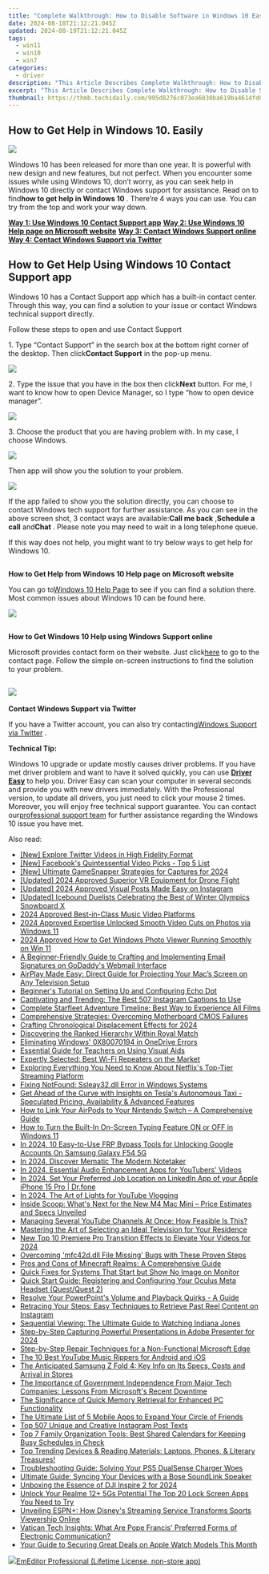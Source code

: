 ```yaml
---
title: "Complete Walkthrough: How to Disable Software in Windows 10 Easily"
date: 2024-08-18T21:12:21.045Z
updated: 2024-08-19T21:12:21.045Z
tags:
  - win11
  - win10
  - win7
categories:
  - driver
description: "This Article Describes Complete Walkthrough: How to Disable Software in Windows 10 Easily"
excerpt: "This Article Describes Complete Walkthrough: How to Disable Software in Windows 10 Easily"
thumbnail: https://thmb.techidaily.com/995d8276c073ea6830ba619ba4614fd047fc0375a4d1ae8bef82547a42248f63.jpg
---
```


## How to Get Help in Windows 10. Easily

![](https://images.drivereasy.com/wp-content/uploads/2017/04/img_58df4e68d00d5.jpg)

 Windows 10 has been released for more than one year. It is powerful with new design and new features, but not perfect. When you encounter some issues while using Windows 10, don’t worry, as you can seek help in Windows 10 directly or contact Windows support for assistance. Read on to find**how to get help in Windows 10** . There’re 4 ways you can use. You can try from the top and work your way down.  
  
[**Way 1: Use Windows 10 Contact Support app**](https://tools.techidaily.com/drivereasy/download/)
**[Way 2: Use Windows 10 Help page on Microsoft website](https://tools.techidaily.com/drivereasy/download/)**
**[Way 3: Contact Windows Support online](https://tools.techidaily.com/drivereasy/download/)**
**[Way 4: Contact Windows Support via Twitter](https://tools.techidaily.com/drivereasy/download/)**

## **How to Get Help Using Windows 10 Contact Support app**

 Windows 10 has a Contact Support app which has a built-in contact center. Through this way, you can find a solution to your issue or contact Windows technical support directly.
  
 Follow these steps to open and use Contact Support  
  
 1\. Type “Contact Support” in the search box at the bottom right corner of the desktop. Then click**Contact Support** in the pop-up menu.  
  
![](https://images.drivereasy.com/wp-content/uploads/2016/11/img_582bdd3227a69.jpg)
  
 2\. Type the issue that you have in the box then click**Next** button. For me, I want to know how to open Device Manager, so I type “how to open device manager”.  
  
![](https://images.drivereasy.com/wp-content/uploads/2016/11/img_582bddfee56b3.jpg)
  
 3\. Choose the product that you are having problem with. In my case, I choose Windows.  
  
![](https://images.drivereasy.com/wp-content/uploads/2016/11/img_582bdf00811d3.jpg)
  
 Then app will show you the solution to your problem.  
  
![](https://images.drivereasy.com/wp-content/uploads/2016/11/img_582bdffabc7e6.jpg)
  
 If the app failed to show you the solution directly, you can choose to contact Windows tech support for further assistance. As you can see in the above screen shot, 3 contact ways are available:**Call me back** ,**Schedule a call** and**Chat** . Please note you may need to wait in a long telephone queue.

 If this way does not help, you might want to try below ways to get help for Windows 10.  

##

 **How to Get Help from Windows 10 Help page on Microsoft website**

 You can go to[Windows 10 Help Page](https://support.microsoft.com/en-sg/products/windows?os=windows-10) to see if you can find a solution there. Most common issues about Windows 10 can be found here.  
  
![](https://images.drivereasy.com/wp-content/uploads/2016/11/img_582bfb5f7aea3.jpg)

##

 **How to Get Windows 10 Help using Windows Support online**

 Microsoft provides contact form on their website. Just click[here](https://support.microsoft.com/en-us/contactus/) to go to the contact page. Follow the simple on-screen instructions to find the solution to your problem.  
  
## ![](https://images.drivereasy.com/wp-content/uploads/2016/11/img_582bfb7e72c60.png)
  
 **Contact Windows Support via Twitter**

 If you have a Twitter account, you can also try contacting[Windows Support via Twitter](https://twitter.com/WindowsSupport) .  
  
**Technical Tip:**
  
 Windows 10 upgrade or update mostly causes driver problems. If you have met driver problem and want to have it solved quickly, you can use **[Driver Easy](https://tools.techidaily.com/drivereasy/download/)**  to help you. Driver Easy can scan your computer in several seconds and provide you with new drivers immediately. With the Professional version, to update all drivers, you just need to click your mouse 2 times. Moreover, you will enjoy free technical support guarantee. You can contact our[professional support team](https://tools.techidaily.com/drivereasy/download/) for further assistance regarding the Windows 10 issue you have met.

<ins class="adsbygoogle"
     style="display:block"
     data-ad-format="autorelaxed"
     data-ad-client="ca-pub-7571918770474297"
     data-ad-slot="1223367746"></ins>



<ins class="adsbygoogle"
     style="display:block"
     data-ad-client="ca-pub-7571918770474297"
     data-ad-slot="8358498916"
     data-ad-format="auto"
     data-full-width-responsive="true"></ins>

<span class="atpl-alsoreadstyle">Also read:</span>
<div><ul>
<li><a href="https://twitter-clips.techidaily.com/new-explore-twitter-videos-in-high-fidelity-format/"><u>[New] Explore Twitter Videos in High Fidelity Format</u></a></li>
<li><a href="https://facebook-clips.techidaily.com/new-facebooks-quintessential-video-picks-top-5-list/"><u>[New] Facebook's Quintessential Video Picks - Top 5 List</u></a></li>
<li><a href="https://remote-screen-capture.techidaily.com/new-ultimate-gamesnapper-strategies-for-captures-for-2024/"><u>[New] Ultimate GameSnapper Strategies for Captures for 2024</u></a></li>
<li><a href="https://article-knowledge.techidaily.com/updated-2024-approved-superior-vr-equipment-for-drone-flight/"><u>[Updated] 2024 Approved  Superior VR Equipment for Drone Flight</u></a></li>
<li><a href="https://fox-boxes.techidaily.com/updated-2024-approved-visual-posts-made-easy-on-instagram/"><u>[Updated] 2024 Approved  Visual Posts Made Easy on Instagram</u></a></li>
<li><a href="https://some-techniques.techidaily.com/updated-icebound-duelists-celebrating-the-best-of-winter-olympics-snowboard-x/"><u>[Updated] Icebound Duelists  Celebrating the Best of Winter Olympics Snowboard X</u></a></li>
<li><a href="https://extra-lessons.techidaily.com/2024-approved-best-in-class-music-video-platforms/"><u>2024 Approved  Best-in-Class Music Video Platforms</u></a></li>
<li><a href="https://some-knowledge.techidaily.com/2024-approved-expertise-unlocked-smooth-video-cuts-on-photos-via-windows-11/"><u>2024 Approved  Expertise Unlocked  Smooth Video Cuts on Photos via Windows 11</u></a></li>
<li><a href="https://some-knowledge.techidaily.com/2024-approved-how-to-get-windows-photo-viewer-running-smoothly-on-win-11/"><u>2024 Approved  How to Get Windows Photo Viewer Running Smoothly on Win 11</u></a></li>
<li><a href="https://techtrends.techidaily.com/a-beginner-friendly-guide-to-crafting-and-implementing-email-signatures-on-godaddys-webmail-interface/"><u>A Beginner-Friendly Guide to Crafting and Implementing Email Signatures on GoDaddy's Webmail Interface</u></a></li>
<li><a href="https://techtrends.techidaily.com/airplay-made-easy-direct-guide-for-projecting-your-macs-screen-on-any-television-setup/"><u>AirPlay Made Easy: Direct Guide for Projecting Your Mac’s Screen on Any Television Setup</u></a></li>
<li><a href="https://techtrends.techidaily.com/beginners-tutorial-on-setting-up-and-configuring-echo-dot/"><u>Beginner's Tutorial on Setting Up and Configuring Echo Dot</u></a></li>
<li><a href="https://techtrends.techidaily.com/captivating-and-trending-the-best-507-instagram-captions-to-use/"><u>Captivating and Trending: The Best 507 Instagram Captions to Use</u></a></li>
<li><a href="https://techtrends.techidaily.com/complete-starfleet-adventure-timeline-best-way-to-experience-all-films/"><u>Complete Starfleet Adventure Timeline: Best Way to Experience All Films</u></a></li>
<li><a href="https://techtrends.techidaily.com/comprehensive-strategies-overcoming-motherboard-cmos-failures/"><u>Comprehensive Strategies: Overcoming Motherboard CMOS Failures</u></a></li>
<li><a href="https://extra-hints.techidaily.com/crafting-chronological-displacement-effects-for-2024/"><u>Crafting Chronological Displacement Effects for 2024</u></a></li>
<li><a href="https://techtrends.techidaily.com/discovering-the-ranked-hierarchy-within-royal-match/"><u>Discovering the Ranked Hierarchy Within Royal Match</u></a></li>
<li><a href="https://win11.techidaily.com/eliminating-windows-0x80070194-in-onedrive-errors/"><u>Eliminating Windows' 0X80070194 in OneDrive Errors</u></a></li>
<li><a href="https://extra-resources.techidaily.com/essential-guide-for-teachers-on-using-visual-aids/"><u>Essential Guide for Teachers on Using Visual Aids</u></a></li>
<li><a href="https://techtrends.techidaily.com/expertly-selected-best-wi-fi-repeaters-on-the-market/"><u>Expertly Selected: Best Wi-Fi Repeaters on the Market</u></a></li>
<li><a href="https://techtrends.techidaily.com/exploring-everything-you-need-to-know-about-netflixs-top-tier-streaming-platform/"><u>Exploring Everything You Need to Know About Netflix's Top-Tier Streaming Platform</u></a></li>
<li><a href="https://techtrends.techidaily.com/fixing-notfound-ssleay32dll-error-in-windows-systems/"><u>Fixing NotFound: Ssleay32.dll Error in Windows Systems</u></a></li>
<li><a href="https://techtrends.techidaily.com/get-ahead-of-the-curve-with-insights-on-teslas-autonomous-taxi-speculated-pricing-availability-and-advanced-features/"><u>Get Ahead of the Curve with Insights on Tesla's Autonomous Taxi - Speculated Pricing, Availability & Advanced Features</u></a></li>
<li><a href="https://techtrends.techidaily.com/how-to-link-your-airpods-to-your-nintendo-switch-a-comprehensive-guide/"><u>How to Link Your AirPods to Your Nintendo Switch – A Comprehensive Guide</u></a></li>
<li><a href="https://techtrends.techidaily.com/how-to-turn-the-built-in-on-screen-typing-feature-on-or-off-in-windows-11/"><u>How to Turn the Built-In On-Screen Typing Feature ON or OFF in Windows 11</u></a></li>
<li><a href="https://android-unlock.techidaily.com/in-2024-10-easy-to-use-frp-bypass-tools-for-unlocking-google-accounts-on-samsung-galaxy-f54-5g-by-drfone-android/"><u>In 2024, 10 Easy-to-Use FRP Bypass Tools for Unlocking Google Accounts On Samsung Galaxy F54 5G</u></a></li>
<li><a href="https://fox-blue.techidaily.com/in-2024-discover-mematic-the-modern-notetaker/"><u>In 2024, Discover Mematic  The Modern Notetaker</u></a></li>
<li><a href="https://youtube-blog.techidaily.com/24-essential-audio-enhancement-apps-for-youtubers-videos/"><u>In 2024, Essential Audio Enhancement Apps for YouTubers' Videos</u></a></li>
<li><a href="https://location-social.techidaily.com/in-2024-set-your-preferred-job-location-on-linkedin-app-of-your-apple-iphone-15-pro-drfone-by-drfone-virtual-ios/"><u>In 2024, Set Your Preferred Job Location on LinkedIn App of your Apple iPhone 15 Pro | Dr.fone</u></a></li>
<li><a href="https://youtube-webster.techidaily.com/24-the-art-of-lights-for-youtube-vlogging/"><u>In 2024, The Art of Lights for YouTube Vlogging</u></a></li>
<li><a href="https://techtrends.techidaily.com/inside-scoop-whats-next-for-the-new-m4-mac-mini-price-estimates-and-specs-unveiled/"><u>Inside Scoop: What's Next for the New M4 Mac Mini – Price Estimates and Specs Unveiled</u></a></li>
<li><a href="https://techtrends.techidaily.com/managing-several-youtube-channels-at-once-how-feasible-is-this/"><u>Managing Several YouTube Channels At Once: How Feasible Is This?</u></a></li>
<li><a href="https://tech-recovery.techidaily.com/mastering-the-art-of-selecting-an-ideal-television-for-your-residence/"><u>Mastering the Art of Selecting an Ideal Television for Your Residence</u></a></li>
<li><a href="https://video-content-creator.techidaily.com/new-top-10-premiere-pro-transition-effects-to-elevate-your-videos-for-2024/"><u>New Top 10 Premiere Pro Transition Effects to Elevate Your Videos for 2024</u></a></li>
<li><a href="https://techtrends.techidaily.com/overcoming-mfc42ddll-file-missing-bugs-with-these-proven-steps/"><u>Overcoming 'mfc42d.dll File Missing' Bugs with These Proven Steps</u></a></li>
<li><a href="https://techtrends.techidaily.com/pros-and-cons-of-minecraft-realms-a-comprehensive-guide/"><u>Pros and Cons of Minecraft Realms: A Comprehensive Guide</u></a></li>
<li><a href="https://techtrends.techidaily.com/quick-fixes-for-systems-that-start-but-show-no-image-on-monitor/"><u>Quick Fixes for Systems That Start but Show No Image on Monitor</u></a></li>
<li><a href="https://techtrends.techidaily.com/quick-start-guide-registering-and-configuring-your-oculus-meta-headset-questquest-2/"><u>Quick Start Guide: Registering and Configuring Your Oculus Meta Headset (Quest/Quest 2)</u></a></li>
<li><a href="https://techtrends.techidaily.com/resolve-your-powerpoints-volume-and-playback-quirks-a-guide/"><u>Resolve Your PowerPoint's Volume and Playback Quirks - A Guide</u></a></li>
<li><a href="https://techtrends.techidaily.com/retracing-your-steps-easy-techniques-to-retrieve-past-reel-content-on-instagram/"><u>Retracing Your Steps: Easy Techniques to Retrieve Past Reel Content on Instagram</u></a></li>
<li><a href="https://techtrends.techidaily.com/sequential-viewing-the-ultimate-guide-to-watching-indiana-jones/"><u>Sequential Viewing: The Ultimate Guide to Watching Indiana Jones</u></a></li>
<li><a href="https://screen-recording.techidaily.com/step-by-step-capturing-powerful-presentations-in-adobe-presenter-for-2024/"><u>Step-by-Step  Capturing Powerful Presentations in Adobe Presenter for 2024</u></a></li>
<li><a href="https://techtrends.techidaily.com/step-by-step-repair-techniques-for-a-non-functional-microsoft-edge/"><u>Step-by-Step Repair Techniques for a Non-Functional Microsoft Edge</u></a></li>
<li><a href="https://youtube-video-recordings.techidaily.com/the-10-best-youtube-music-rippers-for-android-and-ios/"><u>The 10 Best YouTube Music Rippers for Android and iOS</u></a></li>
<li><a href="https://techtrends.techidaily.com/the-anticipated-samsung-z-fold-4-key-info-on-its-specs-costs-and-arrival-in-stores/"><u>The Anticipated Samsung Z Fold 4: Key Info on Its Specs, Costs and Arrival in Stores</u></a></li>
<li><a href="https://techtrends.techidaily.com/the-importance-of-government-independence-from-major-tech-companies-lessons-from-microsofts-recent-downtime/"><u>The Importance of Government Independence From Major Tech Companies: Lessons From Microsoft's Recent Downtime</u></a></li>
<li><a href="https://techtrends.techidaily.com/the-significance-of-quick-memory-retrieval-for-enhanced-pc-functionality/"><u>The Significance of Quick Memory Retrieval for Enhanced PC Functionality</u></a></li>
<li><a href="https://techtrends.techidaily.com/the-ultimate-list-of-5-mobile-apps-to-expand-your-circle-of-friends/"><u>The Ultimate List of 5 Mobile Apps to Expand Your Circle of Friends</u></a></li>
<li><a href="https://techtrends.techidaily.com/top-507-unique-and-creative-instagram-post-texts/"><u>Top 507 Unique and Creative Instagram Post Texts</u></a></li>
<li><a href="https://techtrends.techidaily.com/top-7-family-organization-tools-best-shared-calendars-for-keeping-busy-schedules-in-check/"><u>Top 7 Family Organization Tools: Best Shared Calendars for Keeping Busy Schedules in Check</u></a></li>
<li><a href="https://techtrends.techidaily.com/top-trending-devices-and-reading-materials-laptops-phones-and-literary-treasures/"><u>Top Trending Devices & Reading Materials: Laptops, Phones, & Literary Treasures!</u></a></li>
<li><a href="https://techtrends.techidaily.com/troubleshooting-guide-solving-your-ps5-dualsense-charger-woes/"><u>Troubleshooting Guide: Solving Your PS5 DualSense Charger Woes</u></a></li>
<li><a href="https://techtrends.techidaily.com/ultimate-guide-syncing-your-devices-with-a-bose-soundlink-speaker/"><u>Ultimate Guide: Syncing Your Devices with a Bose SoundLink Speaker</u></a></li>
<li><a href="https://fox-links.techidaily.com/unboxing-the-essence-of-dji-inspire-2-for-2024/"><u>Unboxing the Essence of DJI Inspire 2 for 2024</u></a></li>
<li><a href="https://easy-unlock-android.techidaily.com/unlock-your-realme-12plus-5gs-potential-the-top-20-lock-screen-apps-you-need-to-try-by-drfone-android/"><u>Unlock Your Realme 12+ 5Gs Potential The Top 20 Lock Screen Apps You Need to Try</u></a></li>
<li><a href="https://techtrends.techidaily.com/unveiling-espnplus-how-disneys-streaming-service-transforms-sports-viewership-online/"><u>Unveiling ESPN+: How Disney's Streaming Service Transforms Sports Viewership Online</u></a></li>
<li><a href="https://techtrends.techidaily.com/vatican-tech-insights-what-are-pope-francis-preferred-forms-of-electronic-communication/"><u>Vatican Tech Insights: What Are Pope Francis' Preferred Forms of Electronic Communication?</u></a></li>
<li><a href="https://techtrends.techidaily.com/your-guide-to-securing-great-deals-on-apple-watch-models-this-month/"><u>Your Guide to Securing Great Deals on Apple Watch Models This Month</u></a></li>
</ul></div>

<!-- affiliate ads begin -->
<a href="https://shop.emeditor.com/order/checkout.php?PRODS=4631722&QTY=1&AFFILIATE=108875&CART=1"><img src="https://www.emeditor.com/wp-content/uploads/2023/05/frontpage2-2048x588.webp" border="0">EmEditor Professional (Lifetime License, non-store app)</a>
<!-- affiliate ads end -->